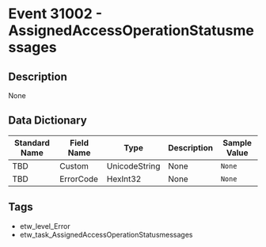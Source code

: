 # Event 31002 - AssignedAccessOperationStatusmessages

## Description
None

## Data Dictionary
|Standard Name|Field Name|Type|Description|Sample Value|
|---|---|---|---|---|
|TBD|Custom|UnicodeString|None|`None`|
|TBD|ErrorCode|HexInt32|None|`None`|

## Tags
* etw_level_Error
* etw_task_AssignedAccessOperationStatusmessages